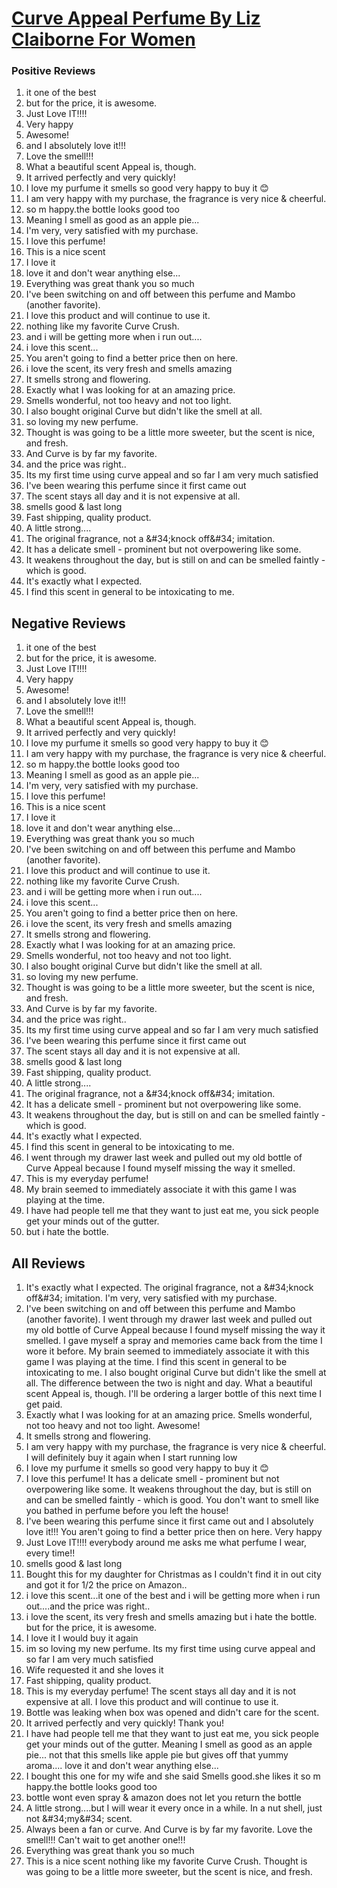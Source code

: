 # [Curve Appeal Perfume By Liz Claiborne For Women](https://products.checkmycream.com/products/Curve-Appeal-Perfume-By-Liz-Claiborne-For-Women.html)

### Positive Reviews

<ol>
      <li>it one of the best</li>
      <li>but for the price, it is awesome.</li>
      <li>Just Love IT!!!!</li>
      <li>Very happy</li>
      <li>Awesome!</li>
      <li>and I absolutely love it!!!</li>
      <li>Love the smell!!!</li>
      <li>What a beautiful scent Appeal is, though.  </li>
      <li>It arrived perfectly and very quickly!</li>
      <li>I love my purfume it smells so good very happy to buy it 😊</li>
      <li>I am very happy with my purchase, the fragrance is very nice &amp; cheerful.</li>
      <li>so m happy.the bottle looks good too</li>
      <li>Meaning I smell as good as an apple pie...</li>
      <li>I&#x27;m very, very satisfied with my purchase.</li>
      <li>I love this perfume!</li>
      <li>This  is a nice scent</li>
      <li>I love it</li>
      <li>love it and don&#x27;t wear anything else...</li>
      <li>Everything was great thank you so much</li>
      <li>I&#x27;ve been switching on and off between this perfume and Mambo (another favorite).  </li>
      <li>I love this product and will continue to use it.</li>
      <li>nothing like my favorite Curve Crush.  </li>
      <li>and i will be getting more when i run out....</li>
      <li>i love this scent...</li>
      <li>You aren&#x27;t going to find a better price then on here.</li>
      <li>i love the scent, its very fresh and smells amazing</li>
      <li>It smells strong and flowering.</li>
      <li>Exactly what I was looking for at an amazing price.  </li>
      <li>Smells wonderful, not too heavy and not too light.  </li>
      <li>I also bought original Curve but didn&#x27;t like the smell at all.  </li>
      <li>so loving my new perfume.</li>
      <li>Thought is was going to be a little more sweeter, but the scent is nice, and fresh.</li>
      <li>And Curve is by far my favorite.</li>
      <li>and the price was right..</li>
      <li>Its my first time using curve appeal and so far I am very much satisfied</li>
      <li>I&#x27;ve been wearing this perfume since it first came out</li>
      <li>The scent stays all day and it is not expensive at all.</li>
      <li>smells good &amp; last long</li>
      <li>Fast shipping, quality product.</li>
      <li>A little strong....</li>
      <li>The original fragrance, not a &amp;#34;knock off&amp;#34; imitation.  </li>
      <li>It has a delicate smell - prominent but not overpowering like some.</li>
      <li>It weakens throughout the day, but is still on and can be smelled faintly - which is good.</li>
      <li>It&#x27;s exactly what I expected.  </li>
      <li>I find this scent in general to be intoxicating to me.  </li>
</ol>


<h2>Negative Reviews</h2>
<ol>
<li> it one of the best</li>
<li> but for the price, it is awesome.</li>
<li> Just Love IT!!!!</li>
<li> Very happy</li>
<li> Awesome!</li>
<li> and I absolutely love it!!!</li>
<li> Love the smell!!!</li>
<li> What a beautiful scent Appeal is, though.  </li>
<li> It arrived perfectly and very quickly!</li>
<li> I love my purfume it smells so good very happy to buy it 😊</li>
<li> I am very happy with my purchase, the fragrance is very nice &amp; cheerful.</li>
<li> so m happy.the bottle looks good too</li>
<li> Meaning I smell as good as an apple pie...</li>
<li> I&#x27;m very, very satisfied with my purchase.</li>
<li> I love this perfume!</li>
<li> This  is a nice scent</li>
<li> I love it</li>
<li> love it and don&#x27;t wear anything else...</li>
<li> Everything was great thank you so much</li>
<li> I&#x27;ve been switching on and off between this perfume and Mambo (another favorite).  </li>
<li> I love this product and will continue to use it.</li>
<li> nothing like my favorite Curve Crush.  </li>
<li> and i will be getting more when i run out....</li>
<li> i love this scent...</li>
<li> You aren&#x27;t going to find a better price then on here.</li>
<li> i love the scent, its very fresh and smells amazing</li>
<li> It smells strong and flowering.</li>
<li> Exactly what I was looking for at an amazing price.  </li>
<li> Smells wonderful, not too heavy and not too light.  </li>
<li> I also bought original Curve but didn&#x27;t like the smell at all.  </li>
<li> so loving my new perfume.</li>
<li> Thought is was going to be a little more sweeter, but the scent is nice, and fresh.</li>
<li> And Curve is by far my favorite.</li>
<li> and the price was right..</li>
<li> Its my first time using curve appeal and so far I am very much satisfied</li>
<li> I&#x27;ve been wearing this perfume since it first came out</li>
<li> The scent stays all day and it is not expensive at all.</li>
<li> smells good &amp; last long</li>
<li> Fast shipping, quality product.</li>
<li> A little strong....</li>
<li> The original fragrance, not a &amp;#34;knock off&amp;#34; imitation.  </li>
<li> It has a delicate smell - prominent but not overpowering like some.</li>
<li> It weakens throughout the day, but is still on and can be smelled faintly - which is good.</li>
<li> It&#x27;s exactly what I expected.  </li>
<li> I find this scent in general to be intoxicating to me.  </li>
<li> I went through my drawer last week and pulled out my old bottle of Curve Appeal because I found myself missing the way it smelled.  </li>
<li> This is my everyday perfume!</li>
<li> My brain seemed to immediately associate it with this game I was playing at the time.  </li>
<li> I have had people tell me that they want to just eat me, you sick people get your minds out of the gutter.  </li>
<li> but i hate the bottle.</li>
</ol>

<h2>All Reviews</h2>

<ol>
    <li> It&#x27;s exactly what I expected.  The original fragrance, not a &amp;#34;knock off&amp;#34; imitation.  I&#x27;m very, very satisfied with my purchase.</li>
    <li> I&#x27;ve been switching on and off between this perfume and Mambo (another favorite).  I went through my drawer last week and pulled out my old bottle of Curve Appeal because I found myself missing the way it smelled.  I gave myself a spray and memories came back from the time I wore it before.  My brain seemed to immediately associate it with this game I was playing at the time.  I find this scent in general to be intoxicating to me.  I also bought original Curve but didn&#x27;t like the smell at all.  The difference between the two is night and day.  What a beautiful scent Appeal is, though.  I&#x27;ll be ordering a larger bottle of this next time I get paid.</li>
    <li> Exactly what I was looking for at an amazing price.  Smells wonderful, not too heavy and not too light.  Awesome!</li>
    <li> It smells strong and flowering.</li>
    <li> I am very happy with my purchase, the fragrance is very nice &amp; cheerful. I will definitely buy it again when I start running low</li>
    <li> I love my purfume it smells so good very happy to buy it 😊</li>
    <li> I love this perfume! It has a delicate smell - prominent but not overpowering like some. It weakens throughout the day, but is still on and can be smelled faintly - which is good. You don&#x27;t want to smell like you bathed in perfume before you left the house!</li>
    <li> I&#x27;ve been wearing this perfume since it first came out and I absolutely love it!!! You aren&#x27;t going to find a better price then on here. Very happy</li>
    <li> Just Love IT!!!! everybody around me asks me what perfume I wear, every time!!</li>
    <li> smells good &amp; last long</li>
    <li> Bought this for my daughter for Christmas as I couldn&#x27;t find it in out city and got it for 1/2 the price on Amazon..</li>
    <li> i love this scent...it one of the best and i will be getting more when i run out....and the price was right..</li>
    <li> i love the scent, its very fresh and smells amazing but i hate the bottle. but for the price, it is awesome.</li>
    <li> I love it I would buy it again</li>
    <li> im so loving my new perfume. Its my first time using curve appeal and so far I am very much satisfied</li>
    <li> Wife requested it and she loves it</li>
    <li> Fast shipping, quality product.</li>
    <li> This is my everyday perfume! The scent stays all day and it is not expensive at all. I love this product and will continue to use it.</li>
    <li> Bottle was leaking when box was opened and didn&#x27;t care for the scent.</li>
    <li> It arrived perfectly and very quickly! Thank you!</li>
    <li> I have had people tell me that they want to just eat me, you sick people get your minds out of the gutter.  Meaning I smell as good as an apple pie... not that this smells like apple pie but gives off that yummy aroma.... love it and don&#x27;t wear anything else...</li>
    <li> I bought this one for my wife and she said  Smells good.she likes it so m happy.the bottle looks good too</li>
    <li> bottle wont even spray &amp; amazon does not let you return the bottle</li>
    <li> A little strong....but I will wear it every once in a while. In a nut shell, just not &amp;#34;my&amp;#34; scent.</li>
    <li> Always been a fan or curve. And Curve is by far my favorite. Love the smell!!! Can&#x27;t wait to get another one!!!</li>
    <li> Everything was great thank you so much</li>
    <li> This  is a nice scent nothing like my favorite Curve Crush.  Thought is was going to be a little more sweeter, but the scent is nice, and fresh.</li>
</ol>




